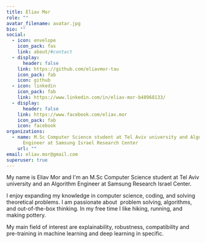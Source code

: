 ```yaml
---
title: Eliav Mor
role: ""
avatar_filename: avatar.jpg
bio: ""
social:
  - icon: envelope
    icon_pack: fas
    link: about/#contact
  - display:
      header: false
    link: https://github.com/eliavmor-tau
    icon_pack: fab
    icon: github
  - icon: linkedin
    icon_pack: fab
    link: https://www.linkedin.com/in/eliav-mor-b48968133/
  - display:
      header: false
    link: https://www.facebook.com/eliav.mor
    icon_pack: fab
    icon: facebook
organizations:
  - name: M.Sc Computer Science student at Tel Aviv university and Algorithm
      Engineer at Samsung Israel Research Center
    url: ""
email: eliav.mor@gmail.com
superuser: true
---
```

My name is Eliav Mor and I'm an M.Sc Computer Science student at Tel Aviv university and an Algorithm Engineer at Samsung Research Israel Center. 

I enjoy expanding my knowledge in computer science, coding, and solving theoretical problems. I am passionate about  problem solving, algorithms, and out-of-the-box thinking. In my free time I like hiking, running, and making pottery.

My main field of interest are explainability, robustness, compatibility and pre-training in machine learning and deep learning in specific.